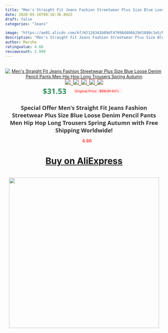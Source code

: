 ```yaml
---
title: "Men's Straight Fit Jeans Fashion Streetwear Plus Size Blue Loose Denim Pencil Pants Men Hip Hop Long Trousers Spring Autumn"
date: 2020-05-16T09:10:36.892Z
draft: false
categories: "Jeans"

image: "https://ae01.alicdn.com/kf/H2128341b09df47098d406b29d1890c1e5/Men-s-Straight-Fit-Jeans-Fashion-Streetwear-Plus-Size-Blue-Loose-Denim-Pencil-Pants-Men-Hip.jpg"
description: "Men's Straight Fit Jeans Fashion Streetwear Plus Size Blue Loose Denim Pencil Pants Men Hip Hop Long Trousers Spring Autumn"
author: Marsha
ratingvalue: 4.66
reviewcount: 2.999
---
```

<br>
<div style="text-align: center;">
<a href="https://s.click.aliexpress.com/e/_A98Zff" target="_blank" rel="nofollow noopener noreferrer"><img alt="Men's Straight Fit Jeans Fashion Streetwear Plus Size Blue Loose Denim Pencil Pants Men Hip Hop Long Trousers Spring Autumn" class="magnifier-image" src="https://ae01.alicdn.com/kf/H2128341b09df47098d406b29d1890c1e5/Men-s-Straight-Fit-Jeans-Fashion-Streetwear-Plus-Size-Blue-Loose-Denim-Pencil-Pants-Men-Hip.jpg_640x640.jpg">
<br>
<img style="border:1px solid salmon" src="https://ae01.alicdn.com/kf/H2128341b09df47098d406b29d1890c1e5/Men-s-Straight-Fit-Jeans-Fashion-Streetwear-Plus-Size-Blue-Loose-Denim-Pencil-Pants-Men-Hip.jpg_120x120.jpg">&nbsp;&nbsp;<img style="border:1px solid salmon" src="https://ae01.alicdn.com/kf/H66d29aa6f6ed42fd820be9ee18cedd4cj/Men-s-Straight-Fit-Jeans-Fashion-Streetwear-Plus-Size-Blue-Loose-Denim-Pencil-Pants-Men-Hip.jpg_120x120.jpg">&nbsp;&nbsp;<img style="border:1px solid salmon" src="https://ae01.alicdn.com/kf/H4be1b734ac324a158b8a7eb61a9e749a0/Men-s-Straight-Fit-Jeans-Fashion-Streetwear-Plus-Size-Blue-Loose-Denim-Pencil-Pants-Men-Hip.jpg_120x120.jpg">&nbsp;&nbsp;<img style="border:1px solid salmon" src="https://ae01.alicdn.com/kf/H4ceface914cc435f9f1e6dbefc5faa68L/Men-s-Straight-Fit-Jeans-Fashion-Streetwear-Plus-Size-Blue-Loose-Denim-Pencil-Pants-Men-Hip.jpg_120x120.jpg">&nbsp;&nbsp;<img style="border:1px solid salmon" src="https://ae01.alicdn.com/kf/Hdb9ffbfb9d4a4b759020b8b28ee2064en/Men-s-Straight-Fit-Jeans-Fashion-Streetwear-Plus-Size-Blue-Loose-Denim-Pencil-Pants-Men-Hip.jpg_120x120.jpg"></a></div><br0>
<div style="text-align: center;"><span style="background-color: white; border: 0px; box-sizing: border-box; color: seagreen; display: inline-block; font-family: &quot;open sans&quot; , &quot;arial&quot; , &quot;helvetica&quot; , sans-serif , &quot;heiti&quot;; font-size: 24px; font-stretch: inherit; font-weight: 700; line-height: inherit; margin: 0px 10px 0px 0px; padding: 0px; vertical-align: middle;">$31.53 </span>
<span style="background: rgb(255 , 241 , 241); border-radius: 3px; border: 0px; box-sizing: border-box; color: #ff4747; display: inline-block; font-family: inherit; font-size: 12px; font-stretch: inherit; font-style: inherit; font-variant: inherit; font-weight: 600; line-height: inherit; margin: 0px; padding: 2px 5px; transform: scale(0.9); vertical-align: middle;">Original Price : <b style="text-decoration: line-through;">$56.31 </b> 44%&nbsp;&nbsp;</span></div>
<h1 style="color: #333333; display: inline-block; font-family: &quot;open sans&quot; , &quot;arial&quot; , &quot;helvetica&quot; , sans-serif , &quot;heiti&quot;; font-size: 18px; font-stretch: inherit; font-weight: 700; text-align: center;">Special Offer Men's Straight Fit Jeans Fashion Streetwear Plus Size Blue Loose Denim Pencil Pants Men Hip Hop Long Trousers Spring Autumn with Free Shipping Worldwide!</h1>
<div style="color: #ff4747; text-align: center;">
<img src="https://4.bp.blogspot.com/-M0ZcTcb-5uY/XleCXlxnR4I/AAAAAAAAAEc/OrjgMkXV1oMQFaCRZj5HQwOCBcu3w1FegCPcBGAYYCw/s1600/star.png" style="height: 15px;">&nbsp;<b>4.66</b></div>
<div class="button_cont" align="center"><a class="buynow_a" href="https://s.click.aliexpress.com/e/_A98Zff" target="_blank" rel="nofollow noopener noreferrer"><H1>Buy on AliExpress</H1></a></div><br>
<div class="separator" style="clear: both; text-align: center;">
<img src="https://lh3.googleusercontent.com/-pTy5HemUv9M/XlePHvY0dAI/AAAAAAAAAE4/0nX5iRUoIWY8eMW9Dpxeirr157OZliDIgCLcBGAsYHQ/s1600/badge.gif" width="480">
</div>
